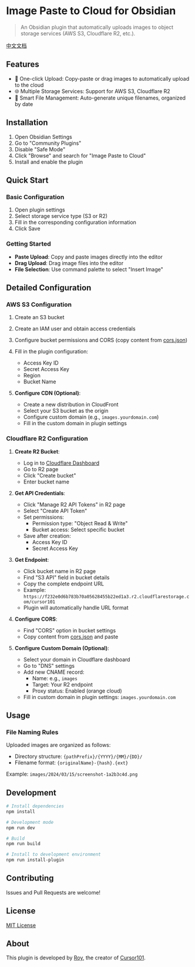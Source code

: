 # Image Paste to Cloud for Obsidian

> An Obsidian plugin that automatically uploads images to object storage services (AWS S3, Cloudflare R2, etc.).

[中文文档](README.zh-CN.md)

## Features

- 🚀 One-click Upload: Copy-paste or drag images to automatically upload to the cloud
- 🌐 Multiple Storage Services: Support for AWS S3, Cloudflare R2
- 📁 Smart File Management: Auto-generate unique filenames, organized by date

## Installation

1. Open Obsidian Settings
2. Go to "Community Plugins"
3. Disable "Safe Mode"
4. Click "Browse" and search for "Image Paste to Cloud"
5. Install and enable the plugin

## Quick Start

### Basic Configuration

1. Open plugin settings
2. Select storage service type (S3 or R2)
3. Fill in the corresponding configuration information
4. Click Save

### Getting Started

- **Paste Upload**: Copy and paste images directly into the editor
- **Drag Upload**: Drag image files into the editor
- **File Selection**: Use command palette to select "Insert Image"

## Detailed Configuration

### AWS S3 Configuration

1. Create an S3 bucket
2. Create an IAM user and obtain access credentials
3. Configure bucket permissions and CORS (copy content from [cors.json](cors.json))
4. Fill in the plugin configuration:
   - Access Key ID
   - Secret Access Key
   - Region
   - Bucket Name

5. **Configure CDN (Optional)**:
   - Create a new distribution in CloudFront
   - Select your S3 bucket as the origin
   - Configure custom domain (e.g., `images.yourdomain.com`)
   - Fill in the custom domain in plugin settings

### Cloudflare R2 Configuration

1. **Create R2 Bucket**:
   - Log in to [Cloudflare Dashboard](https://dash.cloudflare.com)
   - Go to R2 page
   - Click "Create bucket"
   - Enter bucket name

2. **Get API Credentials**:
   - Click "Manage R2 API Tokens" in R2 page
   - Select "Create API Token"
   - Set permissions:
     - Permission type: "Object Read & Write"
     - Bucket access: Select specific bucket
   - Save after creation:
     - Access Key ID
     - Secret Access Key

3. **Get Endpoint**:
   - Click bucket name in R2 page
   - Find "S3 API" field in bucket details
   - Copy the complete endpoint URL
   - Example: `https://f232e0d6b783b70a05628455b22ed1a3.r2.cloudflarestorage.com/cursor101`
   - Plugin will automatically handle URL format

4. **Configure CORS**:
   - Find "CORS" option in bucket settings
   - Copy content from [cors.json](cors.json) and paste

5. **Configure Custom Domain (Optional)**:
   - Select your domain in Cloudflare dashboard
   - Go to "DNS" settings
   - Add new CNAME record:
     - Name: e.g., `images`
     - Target: Your R2 endpoint
     - Proxy status: Enabled (orange cloud)
   - Fill in custom domain in plugin settings: `images.yourdomain.com`

## Usage

### File Naming Rules

Uploaded images are organized as follows:
- Directory structure: `{pathPrefix}/{YYYY}/{MM}/{DD}/`
- Filename format: `{originalName}-{hash}.{ext}`

Example: `images/2024/03/15/screenshot-1a2b3c4d.png`

## Development

```bash
# Install dependencies
npm install

# Development mode
npm run dev

# Build
npm run build

# Install to development environment
npm run install-plugin
```

## Contributing

Issues and Pull Requests are welcome!

## License

[MIT License](LICENSE)

## About

This plugin is developed by [Roy](https://github.com/biubiubiu35), the creator of [Cursor101](https://cursor101.com/).
